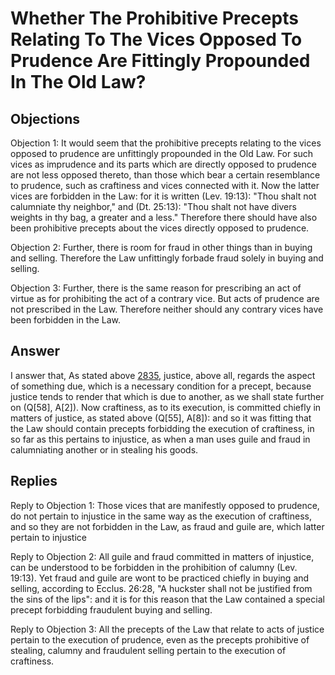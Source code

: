 # Whether The Prohibitive Precepts Relating To The Vices Opposed To Prudence Are Fittingly Propounded In The Old Law?

## Objections

Objection 1: It would seem that the prohibitive precepts relating to the vices opposed to prudence are unfittingly propounded in the Old Law. For such vices as imprudence and its parts which are directly opposed to prudence are not less opposed thereto, than those which bear a certain resemblance to prudence, such as craftiness and vices connected with it. Now the latter vices are forbidden in the Law: for it is written (Lev. 19:13): "Thou shalt not calumniate thy neighbor," and (Dt. 25:13): "Thou shalt not have divers weights in thy bag, a greater and a less." Therefore there should have also been prohibitive precepts about the vices directly opposed to prudence.

Objection 2: Further, there is room for fraud in other things than in buying and selling. Therefore the Law unfittingly forbade fraud solely in buying and selling.

Objection 3: Further, there is the same reason for prescribing an act of virtue as for prohibiting the act of a contrary vice. But acts of prudence are not prescribed in the Law. Therefore neither should any contrary vices have been forbidden in the Law.

## Answer



I answer that, As stated above [2835](A[1]), justice, above all, regards the aspect of something due, which is a necessary condition for a precept, because justice tends to render that which is due to another, as we shall state further on (Q[58], A[2]). Now craftiness, as to its execution, is committed chiefly in matters of justice, as stated above (Q[55], A[8]): and so it was fitting that the Law should contain precepts forbidding the execution of craftiness, in so far as this pertains to injustice, as when a man uses guile and fraud in calumniating another or in stealing his goods.

## Replies

Reply to Objection 1: Those vices that are manifestly opposed to prudence, do not pertain to injustice in the same way as the execution of craftiness, and so they are not forbidden in the Law, as fraud and guile are, which latter pertain to injustice

Reply to Objection 2: All guile and fraud committed in matters of injustice, can be understood to be forbidden in the prohibition of calumny (Lev. 19:13). Yet fraud and guile are wont to be practiced chiefly in buying and selling, according to Ecclus. 26:28, "A huckster shall not be justified from the sins of the lips": and it is for this reason that the Law contained a special precept forbidding fraudulent buying and selling.

Reply to Objection 3: All the precepts of the Law that relate to acts of justice pertain to the execution of prudence, even as the precepts prohibitive of stealing, calumny and fraudulent selling pertain to the execution of craftiness.